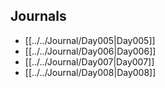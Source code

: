 ## Journals
- [[../../Journal/Day005|Day005]]
- [[../../Journal/Day006|Day006]]
- [[../../Journal/Day007|Day007]]
- [[../../Journal/Day008|Day008]]
